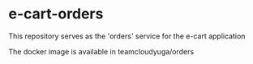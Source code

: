 # e-cart-orders
This repository serves as the 'orders' service for the e-cart application

The docker image is available in teamcloudyuga/orders
